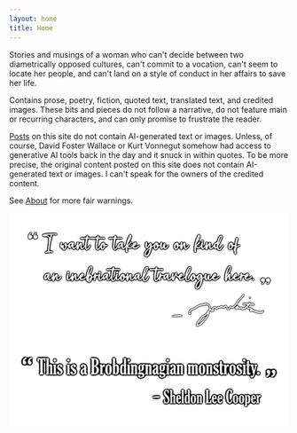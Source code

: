 ```yaml
---
layout: home
title: Home
---
```

Stories and musings of a woman who can't decide between two diametrically opposed cultures, can't commit to a vocation, can't seem to locate her people, and can't land on a style of conduct in her affairs to save her life.

Contains prose, poetry, fiction, quoted text, translated text, and credited images. These bits and pieces do not follow a narrative, do not feature main or recurring characters, and can only promise to frustrate the reader.

[Posts](https://olivecarambola.github.io/logbook/posts/) on this site do not contain AI-generated text or images. Unless, of course, David Foster Wallace or Kurt Vonnegut somehow had access to generative AI tools back in the day and it snuck in within quotes. To be more precise, the original content posted on this site does not contain AI-generated text or images. I can't speak for the owners of the credited content.

See [About](https://olivecarambola.github.io/logbook/about/) for more fair warnings.

![home page quotes](/assets/images/homepagequote.png)
